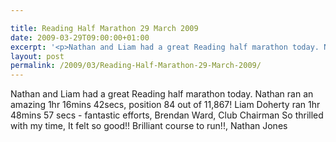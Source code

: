 ```yaml
---

title: Reading Half Marathon 29 March 2009
date: 2009-03-29T09:00:00+01:00
excerpt: '<p>Nathan and Liam had a great Reading half marathon today. Nathan ran an amazing 1hr 16mins 42secs, position 84 out of 11,867! Liam Doherty ran 1hr 48mins 57 secs - fantastic efforts, Brendan Ward, Club Chairman So thrilled with my time, It felt so good!! Brilliant course to run!!, Nathan Jones</p>'
layout: post
permalink: /2009/03/Reading-Half-Marathon-29-March-2009/
---
```

Nathan and Liam had a great Reading half marathon today. Nathan ran an amazing 1hr 16mins 42secs, position 84 out of 11,867! Liam Doherty ran 1hr 48mins 57 secs - fantastic efforts, Brendan Ward, Club Chairman So thrilled with my time, It felt so good!! Brilliant course to run!!, Nathan Jones
